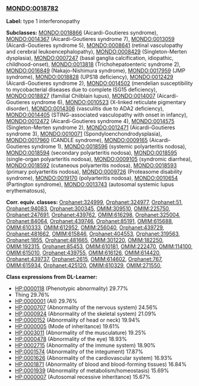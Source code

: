 
### [MONDO:0018782](http://purl.obolibrary.org/obo/MONDO_0018782)
**Label:** type 1 interferonopathy

**Subclasses:** [MONDO:0018866](http://purl.obolibrary.org/obo/MONDO_0018866) (Aicardi-Goutieres syndrome), [MONDO:0014367](http://purl.obolibrary.org/obo/MONDO_0014367) (Aicardi-Goutieres syndrome 7), [MONDO:0013059](http://purl.obolibrary.org/obo/MONDO_0013059) (Aicardi-Goutieres syndrome 5), [MONDO:0008641](http://purl.obolibrary.org/obo/MONDO_0008641) (retinal vasculopathy and cerebral leukoencephalopathy), [MONDO:0008429](http://purl.obolibrary.org/obo/MONDO_0008429) (Singleton-Merten dysplasia), [MONDO:0007247](http://purl.obolibrary.org/obo/MONDO_0007247) (basal ganglia calcification, idiopathic, childhood-onset), [MONDO:0013818](http://purl.obolibrary.org/obo/MONDO_0013818) (Trichohepatoenteric syndrome 2), [MONDO:0016849](http://purl.obolibrary.org/obo/MONDO_0016849) (Nakajo-Nishimura syndrome), [MONDO:0017959](http://purl.obolibrary.org/obo/MONDO_0017959) (JMP syndrome), [MONDO:0018828](http://purl.obolibrary.org/obo/MONDO_0018828) (UPS18 deficiency), [MONDO:0012429](http://purl.obolibrary.org/obo/MONDO_0012429) (Aicardi-Goutieres syndrome 2), [MONDO:0014502](http://purl.obolibrary.org/obo/MONDO_0014502) (mendelian susceptibility to mycobacterial diseases due to complete ISG15 deficiency), [MONDO:0018827](http://purl.obolibrary.org/obo/MONDO_0018827) (familial Chilblain lupus), [MONDO:0014007](http://purl.obolibrary.org/obo/MONDO_0014007) (Aicardi-Goutieres syndrome 6), [MONDO:0010523](http://purl.obolibrary.org/obo/MONDO_0010523) (X-linked reticulate pigmentary disorder), [MONDO:0014306](http://purl.obolibrary.org/obo/MONDO_0014306) (vasculitis due to ADA2 deficiency), [MONDO:0014405](http://purl.obolibrary.org/obo/MONDO_0014405) (STING-associated vasculopathy with onset in infancy), [MONDO:0012472](http://purl.obolibrary.org/obo/MONDO_0012472) (Aicardi-Goutieres syndrome 4), [MONDO:0014575](http://purl.obolibrary.org/obo/MONDO_0014575) (Singleton-Merten syndrome 2), [MONDO:0012471](http://purl.obolibrary.org/obo/MONDO_0012471) (Aicardi-Goutieres syndrome 3), [MONDO:0010071](http://purl.obolibrary.org/obo/MONDO_0010071) (Spondyloenchondrodysplasia), [MONDO:0017960](http://purl.obolibrary.org/obo/MONDO_0017960) (CANDLE syndrome), [MONDO:0009165](http://purl.obolibrary.org/obo/MONDO_0009165) (Aicardi-Goutieres syndrome 1), [MONDO:0018596](http://purl.obolibrary.org/obo/MONDO_0018596) (systemic polyarteritis nodosa), [MONDO:0018594](http://purl.obolibrary.org/obo/MONDO_0018594) (secondary polyarteritis nodosa), [MONDO:0018595](http://purl.obolibrary.org/obo/MONDO_0018595) (single-organ polyarteritis nodosa), [MONDO:0009105](http://purl.obolibrary.org/obo/MONDO_0009105) (syndromic diarrhea), [MONDO:0018592](http://purl.obolibrary.org/obo/MONDO_0018592) (cutaneous polyarteritis nodosa), [MONDO:0018593](http://purl.obolibrary.org/obo/MONDO_0018593) (primary polyarteritis nodosa), [MONDO:0009726](http://purl.obolibrary.org/obo/MONDO_0009726) (Proteasome disability syndrome), [MONDO:0019170](http://purl.obolibrary.org/obo/MONDO_0019170) (polyarteritis nodosa), [MONDO:0010654](http://purl.obolibrary.org/obo/MONDO_0010654) (Partington syndrome), [MONDO:0013743](http://purl.obolibrary.org/obo/MONDO_0013743) (autosomal systemic lupus erythematosus), 

**Corr. equiv. classes:** [Orphanet:324999](http://www.orpha.net/ORDO/Orphanet_324999), [Orphanet:324977](http://www.orpha.net/ORDO/Orphanet_324977), [Orphanet:51](http://www.orpha.net/ORDO/Orphanet_51), [Orphanet:94083](http://www.orpha.net/ORDO/Orphanet_94083), [Orphanet:300345](http://www.orpha.net/ORDO/Orphanet_300345), [OMIM:309510](http://purl.obolibrary.org/obo/OMIM_309510), [OMIM:225750](http://purl.obolibrary.org/obo/OMIM_225750), [Orphanet:247691](http://www.orpha.net/ORDO/Orphanet_247691), [Orphanet:439762](http://www.orpha.net/ORDO/Orphanet_439762), [OMIM:616298](http://purl.obolibrary.org/obo/OMIM_616298), [Orphanet:325004](http://www.orpha.net/ORDO/Orphanet_325004), [Orphanet:84064](http://www.orpha.net/ORDO/Orphanet_84064), [Orphanet:439746](http://www.orpha.net/ORDO/Orphanet_439746), [Orphanet:85191](http://www.orpha.net/ORDO/Orphanet_85191), [OMIM:615688](http://purl.obolibrary.org/obo/OMIM_615688), [OMIM:610333](http://purl.obolibrary.org/obo/OMIM_610333), [OMIM:612952](http://purl.obolibrary.org/obo/OMIM_612952), [OMIM:256040](http://purl.obolibrary.org/obo/OMIM_256040), [Orphanet:439729](http://www.orpha.net/ORDO/Orphanet_439729), [Orphanet:481662](http://www.orpha.net/ORDO/Orphanet_481662), [OMIM:615846](http://purl.obolibrary.org/obo/OMIM_615846), [Orphanet:404553](http://www.orpha.net/ORDO/Orphanet_404553), [Orphanet:319563](http://www.orpha.net/ORDO/Orphanet_319563), [Orphanet:1855](http://www.orpha.net/ORDO/Orphanet_1855), [Orphanet:481665](http://www.orpha.net/ORDO/Orphanet_481665), [OMIM:301220](http://purl.obolibrary.org/obo/OMIM_301220), [OMIM:182250](http://purl.obolibrary.org/obo/OMIM_182250), [OMIM:192315](http://purl.obolibrary.org/obo/OMIM_192315), [Orphanet:85453](http://www.orpha.net/ORDO/Orphanet_85453), [OMIM:610181](http://purl.obolibrary.org/obo/OMIM_610181), [OMIM:222470](http://purl.obolibrary.org/obo/OMIM_222470), [OMIM:114100](http://purl.obolibrary.org/obo/OMIM_114100), [OMIM:615010](http://purl.obolibrary.org/obo/OMIM_615010), [Orphanet:439755](http://www.orpha.net/ORDO/Orphanet_439755), [OMIM:616126](http://purl.obolibrary.org/obo/OMIM_616126), [OMIM:614420](http://purl.obolibrary.org/obo/OMIM_614420), [Orphanet:439737](http://www.orpha.net/ORDO/Orphanet_439737), [Orphanet:2615](http://www.orpha.net/ORDO/Orphanet_2615), [OMIM:614602](http://purl.obolibrary.org/obo/OMIM_614602), [Orphanet:767](http://www.orpha.net/ORDO/Orphanet_767), [OMIM:615934](http://purl.obolibrary.org/obo/OMIM_615934), [Orphanet:425120](http://www.orpha.net/ORDO/Orphanet_425120), [OMIM:610329](http://purl.obolibrary.org/obo/OMIM_610329), [OMIM:271550](http://purl.obolibrary.org/obo/OMIM_271550), 

**Class expressions from DL-Learner:**

- [HP:0000118](http://purl.obolibrary.org/obo/HP_0000118) (Phenotypic abnormality) 29.77%
- Thing 29.76%
- [HP:0000001](http://purl.obolibrary.org/obo/HP_0000001) (All) 29.76%
- [HP:0000707](http://purl.obolibrary.org/obo/HP_0000707) (Abnormality of the nervous system) 24.56%
- [HP:0000924](http://purl.obolibrary.org/obo/HP_0000924) (Abnormality of the skeletal system) 21.09%
- [HP:0000152](http://purl.obolibrary.org/obo/HP_0000152) (Abnormality of head or neck) 19.94%
- [HP:0000005](http://purl.obolibrary.org/obo/HP_0000005) (Mode of inheritance) 19.61%
- [HP:0003011](http://purl.obolibrary.org/obo/HP_0003011) (Abnormality of the musculature) 19.25%
- [HP:0000478](http://purl.obolibrary.org/obo/HP_0000478) (Abnormality of the eye) 18.93%
- [HP:0002715](http://purl.obolibrary.org/obo/HP_0002715) (Abnormality of the immune system) 18.90%
- [HP:0001574](http://purl.obolibrary.org/obo/HP_0001574) (Abnormality of the integument) 17.87%
- [HP:0001626](http://purl.obolibrary.org/obo/HP_0001626) (Abnormality of the cardiovascular system) 16.93%
- [HP:0001871](http://purl.obolibrary.org/obo/HP_0001871) (Abnormality of blood and blood-forming tissues) 16.84%
- [HP:0001939](http://purl.obolibrary.org/obo/HP_0001939) (Abnormality of metabolism/homeostasis) 15.69%
- [HP:0000007](http://purl.obolibrary.org/obo/HP_0000007) (Autosomal recessive inheritance) 15.67%


